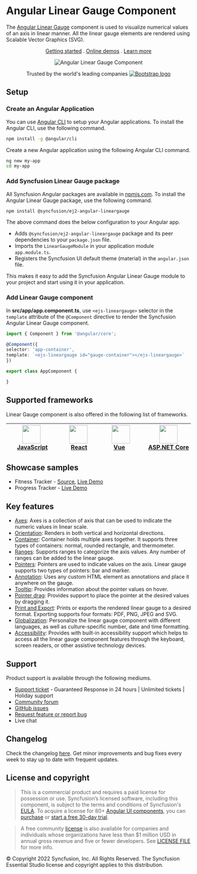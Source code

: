 # Angular Linear Gauge Component

The [Angular Linear Gauge](https://www.syncfusion.com/angular-components/angular-linear-gauge?utm_source=npm&utm_medium=listing&utm_campaign=angular-lineargauge-npm) component is used to visualize numerical values of an axis in linear manner. All the linear gauge elements are rendered using Scalable Vector Graphics (SVG).

<p align="center">
    <a href="https://ej2.syncfusion.com/angular/documentation/linear-gauge/getting-started/?utm_source=npm&utm_medium=listing&utm_campaign=angular-lineargauge-npm">Getting started</a> . 
    <a href="https://ej2.syncfusion.com/angular/demos/?utm_source=npm&utm_medium=listing&utm_campaign=angular-lineargauge-npm#/material/linear-gauge/default-functionalities">Online demos</a> . 
    <a href="https://www.syncfusion.com/angular-components/angular-linear-gauge?utm_source=npm&utm_medium=listing&utm_campaign=angular-lineargauge-npm">Learn more</a>
</p>

<p align="center">
    <img src="https://raw.githubusercontent.com/SyncfusionExamples/nuget-img/master/angular/angular-linear-gauge.png" alt="Angular Linear Gauge Component">
</p>

<p align="center">
Trusted by the world's leading companies
  <a href="https://www.syncfusion.com">
    <img src="https://raw.githubusercontent.com/SyncfusionExamples/nuget-img/master/syncfusion/syncfusion-trusted-companies.webp" alt="Bootstrap logo">
  </a>
</p>

## Setup

### Create an Angular Application

You can use [Angular CLI](https://github.com/angular/angular-cli) to setup your Angular applications. To install the Angular CLI, use the following command.

```bash
npm install -g @angular/cli
```

Create a new Angular application using the following Angular CLI command.

```bash
ng new my-app
cd my-app
```
### Add Syncfusion Linear Gauge package

All Syncfusion Angular packages are available in [npmjs.com](https://www.npmjs.com/~syncfusionorg). To install the Angular Linear Gauge package, use the following command.

```sh
npm install @syncfusion/ej2-angular-lineargauge
```

The above command does the below configuration to your Angular app.

 * Adds `@syncfusion/ej2-angular-lineargauge` package and its peer dependencies to your `package.json` file.
 * Imports the `LinearGaugeModule` in your application module `app.module.ts`.
 * Registers the Syncfusion UI default theme (material) in the `angular.json` file.

This makes it easy to add the Syncfusion Angular Linear Gauge module to your project and start using it in your application.

### Add Linear Gauge component

In **src/app/app.component.ts**, use `<ejs-lineargauge>` selector in the `template` attribute of the `@Component` directive to render the Syncfusion Angular Linear Gauge component.

```typescript
import { Component } from '@angular/core';

@Component({
selector: 'app-container',
template: `<ejs-lineargauge id="gauge-container"></ejs-lineargauge>`
})

export class AppComponent {

}
```

## Supported frameworks

Linear Gauge component is also offered in the following list of frameworks.

| [<img src="https://ej2.syncfusion.com/github/images/js.svg" height="50" />](https://www.syncfusion.com/javascript-ui-controls?utm_medium=listing&utm_source=github)<br/>&nbsp;&nbsp;&nbsp;&nbsp;&nbsp;[JavaScript](https://www.syncfusion.com/javascript-ui-controls?utm_medium=listing&utm_source=github)&nbsp;&nbsp;&nbsp;&nbsp; | [<img src="https://ej2.syncfusion.com/github/images/react.svg"  height="50" />](https://www.syncfusion.com/react-ui-components?utm_medium=listing&utm_source=github)<br/>&nbsp;&nbsp;&nbsp;&nbsp;&nbsp;&nbsp;&nbsp;[React](https://www.syncfusion.com/react-ui-components?utm_medium=listing&utm_source=github)&nbsp;&nbsp;&nbsp;&nbsp;&nbsp;&nbsp; | [<img src="https://ej2.syncfusion.com/github/images/vue.svg" height="50" />](https://www.syncfusion.com/vue-ui-components?utm_medium=listing&utm_source=github)<br/>&nbsp;&nbsp;&nbsp;&nbsp;&nbsp;&nbsp;&nbsp;[Vue](https://www.syncfusion.com/vue-ui-components?utm_medium=listing&utm_source=github)&nbsp;&nbsp;&nbsp;&nbsp;&nbsp;&nbsp;&nbsp;&nbsp;&nbsp; | [<img src="https://ej2.syncfusion.com/github/images/netcore.svg" height="50" />](https://www.syncfusion.com/aspnet-core-ui-controls?utm_medium=listing&utm_source=github)<br/>&nbsp;&nbsp;[ASP.NET&nbsp;Core](https://www.syncfusion.com/aspnet-core-ui-controls?utm_medium=listing&utm_source=github)&nbsp;&nbsp; | [<img src="https://ej2.syncfusion.com/github/images/netmvc.svg" height="50" />](https://www.syncfusion.com/aspnet-mvc-ui-controls?utm_medium=listing&utm_source=github)<br/>&nbsp;&nbsp;[ASP.NET&nbsp;MVC](https://www.syncfusion.com/aspnet-mvc-ui-controls?utm_medium=listing&utm_source=github)&nbsp;&nbsp; | 
| :-----: | :-----: | :-----: | :-----: | :-----: |

## Showcase samples

* Fitness Tracker - [Source](https://github.com/SyncfusionExamples/showcase-angular-health-tracker-dashboard-demo), [Live Demo](https://ej2.syncfusion.com/showcase/angular/fitness-tracker-app/)
* Progress Tracker - [Live Demo](https://ej2.syncfusion.com/angular/demos/?utm_source=npm&utm_campaign=angular-lineargauge-npm#/material/linear-gauge/step-progress-bar)

## Key features

* [Axes](https://ej2.syncfusion.com/angular/documentation/linear-gauge/axis/?utm_source=npm&utm_campaign=angular-lineargauge-npm): Axes is a collection of axis that can be used to indicate the numeric values in linear scale.
* [Orientation](https://ej2.syncfusion.com/angular/documentation/linear-gauge/axis/?utm_source=npm&utm_campaign=angular-lineargauge-npm#orientation): Renders in both vertical and horizontal directions.
* [Container](https://ej2.syncfusion.com/angular/demos/?utm_source=npm&utm_campaign=angular-lineargauge-npm#/material/linear-gauge/container): Container holds multiple axes together. It supports three types of containers: normal, rounded rectangle, and thermometer.
* [Ranges](https://ej2.syncfusion.com/angular/documentation/linear-gauge/ranges/?utm_source=npm&utm_campaign=angular-lineargauge-npm): Supports ranges to categorize the axis values. Any number of ranges can be added to the linear gauge.
* [Pointers](https://ej2.syncfusion.com/angular/documentation/linear-gauge/pointers/?utm_source=npm&utm_campaign=angular-lineargauge-npm): Pointers are used to indicate values on the axis. Linear gauge supports two types of pointers: bar and marker.
* [Annotation](https://ej2.syncfusion.com/angular/documentation/linear-gauge/annotations/?utm_source=npm&utm_campaign=angular-lineargauge-npm): Uses any custom HTML element as annotations and place it anywhere on the gauge.
* [Tooltip](https://ej2.syncfusion.com/angular/documentation/linear-gauge/user-interaction/?utm_source=npm&utm_campaign=angular-lineargauge-npm#tooltip): Provides information about the pointer values on hover.
* [Pointer drag](https://ej2.syncfusion.com/angular/documentation/linear-gauge/user-interaction/?utm_source=npm&utm_campaign=angular-lineargauge-npm#pointer-drag): Provides support to place the pointer at the desired values by dragging it.
* [Print and Export](https://ej2.syncfusion.com/angular/documentation/linear-gauge/print-and-export/?utm_source=npm&utm_campaign=angular-lineargauge-npm): Prints or exports the rendered linear gauge to a desired format. Exporting supports four formats: PDF, PNG, JPEG and SVG.
* [Globalization](https://ej2.syncfusion.com/angular/documentation/linear-gauge/internationalization/?utm_source=npm&utm_campaign=angular-lineargauge-npm): Personalize the linear gauge component with different languages, as well as culture-specific number, date and time formatting.
* [Accessibility](https://ej2.syncfusion.com/angular/documentation/linear-gauge/accessibility/?utm_source=npm&utm_campaign=angular-lineargauge-npm): Provides with built-in accessibility support which helps to access all the linear gauge component features through the keyboard, screen readers, or other assistive technology devices.

## Support

Product support is available through the following mediums.

* [Support ticket](https://support.syncfusion.com/support/tickets/create) - Guaranteed Response in 24 hours | Unlimited tickets | Holiday support
* [Community forum](https://www.syncfusion.com/forums/angular-js2?utm_source=npm&utm_medium=listing&utm_campaign=angular-lineargauge-npm)
* [GitHub issues](https://github.com/syncfusion/ej2-angular-ui-components/issues/new)
* [Request feature or report bug](https://www.syncfusion.com/feedback/angular?utm_source=npm&utm_medium=listing&utm_campaign=angular-lineargauge-npm)
* Live chat

## Changelog

Check the changelog [here](https://github.com/syncfusion/ej2-angular-ui-components/blob/master/components/lineargauge/CHANGELOG.md?utm_source=npm&utm_campaign=angular-lineargauge-npm). Get minor improvements and bug fixes every week to stay up to date with frequent updates.

## License and copyright

> This is a commercial product and requires a paid license for possession or use. Syncfusion’s licensed software, including this component, is subject to the terms and conditions of Syncfusion's [EULA](https://www.syncfusion.com/eula/es/). To acquire a license for 80+ [Angular UI components](https://www.syncfusion.com/angular-components), you can [purchase](https://www.syncfusion.com/sales/products) or [start a free 30-day trial](https://www.syncfusion.com/account/manage-trials/start-trials).

> A free community [license](https://www.syncfusion.com/products/communitylicense) is also available for companies and individuals whose organizations have less than $1 million USD in annual gross revenue and five or fewer developers.
See [LICENSE FILE](https://github.com/syncfusion/ej2-angular-ui-components/blob/master/license?utm_source=npm&utm_campaign=angular-lineargauge-npm) for more info.

&copy; Copyright 2022 Syncfusion, Inc. All Rights Reserved. The Syncfusion Essential Studio license and copyright applies to this distribution.